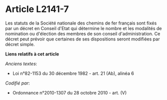 # Article L2141-7

Les statuts de la Société nationale des chemins de fer français sont fixés par un décret en Conseil d'Etat qui détermine le
nombre et les modalités de nomination ou d'élection des membres de son conseil d'administration. Ce décret peut prévoir que
certaines de ses dispositions seront modifiées par décret simple.

**Liens relatifs à cet article**

_Anciens textes_:

  - Loi n°82-1153 du 30 décembre 1982 - art. 21 (Ab), alinéa 6

_Codifié par_:

  - Ordonnance n°2010-1307 du 28 octobre 2010 - art. (V)
